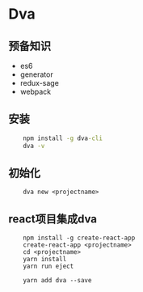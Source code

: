 # Dva

## 预备知识

- es6
- generator 
- redux-sage
- webpack

## 安装

```cmd
    npm install -g dva-cli 
    dva -v
```

## 初始化
```
    dva new <projectname>
```

## react项目集成dva

```
    npm install -g create-react-app
    create-react-app <projectname>
    cd <projectname>
    yarn install
    yarn run eject 

    yarn add dva --save
```